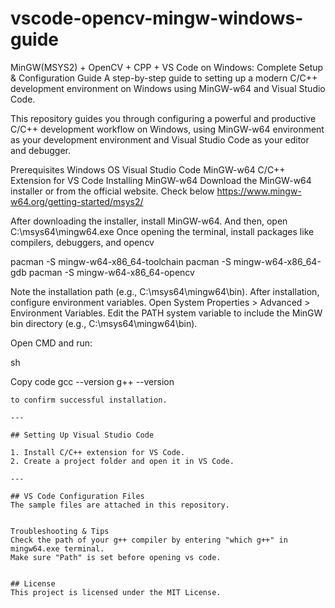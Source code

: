 # vscode-opencv-mingw-windows-guide

MinGW(MSYS2) + OpenCV + CPP + VS Code on Windows: Complete Setup & Configuration Guide
A step-by-step guide to setting up a modern C/C++ development environment on Windows using MinGW-w64 and Visual Studio Code.

This repository guides you through configuring a powerful and productive C/C++ development workflow on Windows, using MinGW-w64 environment as your development environment and Visual Studio Code as your editor and debugger.

Prerequisites
Windows OS
Visual Studio Code
MinGW-w64
C/C++ Extension for VS Code
Installing MinGW-w64
Download the MinGW-w64 installer or from the official website.
Check below
https://www.mingw-w64.org/getting-started/msys2/

After downloading the installer, install MinGW-w64.
And then, open C:\msys64\mingw64.exe
Once opening the terminal, install packages like compilers, debuggers, and opencv 

pacman -S mingw-w64-x86_64-toolchain
pacman -S mingw-w64-x86_64-gdb
pacman -S mingw-w64-x86_64-opencv

Note the installation path (e.g., C:\msys64\mingw64\bin).
After installation, configure environment variables.
Open System Properties > Advanced > Environment Variables.
Edit the PATH system variable to include the MinGW bin directory (e.g., C:\msys64\mingw64\bin).


Open CMD and run:

sh


Copy code
   gcc --version
   g++ --version
   ```
   to confirm successful installation.

---

## Setting Up Visual Studio Code

1. Install C/C++ extension for VS Code.
2. Create a project folder and open it in VS Code.

---

## VS Code Configuration Files
The sample files are attached in this repository.


Troubleshooting & Tips
Check the path of your g++ compiler by entering "which g++" in mingw64.exe terminal.
Make sure "Path" is set before opening vs code.


## License
This project is licensed under the MIT License.
